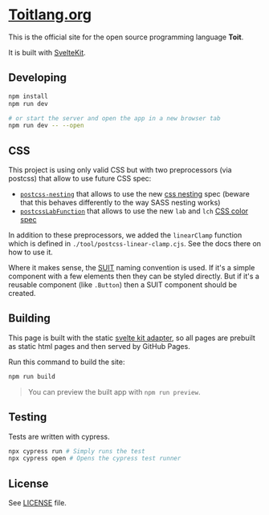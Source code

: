 # [Toitlang.org](https://toitlang.org)

This is the official site for the open source programming language **Toit**.

It is built with [SvelteKit](https://kit.svelte.dev).

## Developing

```bash
npm install
npm run dev

# or start the server and open the app in a new browser tab
npm run dev -- --open
```

## CSS

This project is using only valid CSS but with two preprocessors (via postcss)
that allow to use future CSS spec:

- [`postcss-nesting`](https://www.npmjs.com/package/postcss-nesting) that allows
  to use the new [css nesting](https://drafts.csswg.org/css-nesting-1/) spec
  (beware that this behaves differently to the way SASS nesting works)
- [`postcssLabFunction`](https://www.npmjs.com/package/postcss-lab-function)
  that allows to use the new `lab` and `lch` [CSS color
  spec](https://drafts.csswg.org/css-color/#specifying-lab-lch)

In addition to these preprocessors, we added the `linearClamp` function which
is defined in `./tool/postcss-linear-clamp.cjs`. See the docs there on how to
use it.

Where it makes sense, the [SUIT](https://suitcss.github.io) naming convention is
used. If it's a simple component with a few elements then they can be styled
directly. But if it's a reusable component (like `.Button`) then a SUIT
component should be created.

## Building

This page is built with the static [svelte kit
adapter](https://www.npmjs.com/package/@sveltejs/adapter-static), so all pages
are prebuilt as static html pages and then served by GitHub Pages.

Run this command to build the site:

```bash
npm run build
```

> You can preview the built app with `npm run preview`.

## Testing

Tests are written with cypress.

```bash
npx cypress run # Simply runs the test
npx cypress open # Opens the cypress test runner
```

## License

See [LICENSE](./LICENSE) file.
